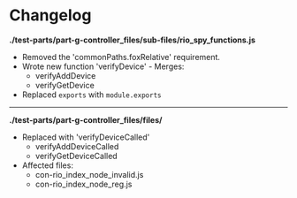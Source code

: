 # Changelog

**./test-parts/part-g-controller_files/sub-files/rio_spy_functions.js**
* Removed the 'commonPaths.foxRelative' requirement.
* Wrote new function 'verifyDevice' - Merges:
	* verifyAddDevice
	* verifyGetDevice
* Replaced `exports` with `module.exports`

---

**./test-parts/part-g-controller_files/files/**
* Replaced with 'verifyDeviceCalled'
	* verifyAddDeviceCalled
	* verifyGetDeviceCalled
* Affected files:
	* con-rio_index_node_invalid.js
	* con-rio_index_node_reg.js
